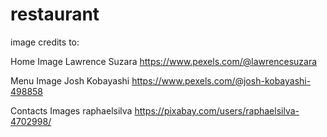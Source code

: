 # restaurant

image credits to:

Home Image
Lawrence Suzara https://www.pexels.com/@lawrencesuzara

Menu Image
Josh Kobayashi https://www.pexels.com/@josh-kobayashi-498858

Contacts Images
raphaelsilva https://pixabay.com/users/raphaelsilva-4702998/
